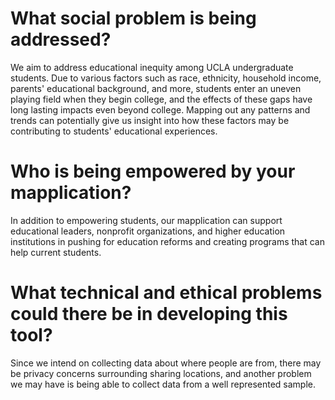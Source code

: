# What social problem is being addressed?
We aim to address educational inequity among UCLA undergraduate students. Due to various factors such as race, ethnicity, household income, parents' educational background, and more, students enter an uneven playing field when they begin college, and the effects of these gaps have long lasting impacts even beyond college. Mapping out any patterns and trends can potentially give us insight into how these factors may be contributing to students' educational experiences. 

# Who is being empowered by your mapplication?
In addition to empowering students, our mapplication can support educational leaders, nonprofit organizations, and higher education institutions in pushing for education reforms and creating programs that can help current students. 

# What technical and ethical problems could there be in developing this tool?
Since we intend on collecting data about where people are from, there may be privacy concerns surrounding sharing locations, and another problem we may have is being able to collect data from a well represented sample.  
